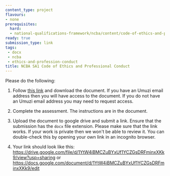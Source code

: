 ```yaml
---
content_type: project
flavours:
- none
prerequisites:
  hard:
  - national-qualifications-framework/ncba/content/code-of-ethics-and-professional-conduct
ready: true
submission_type: link
tags: 
 - docx
 - ncba
 - ethics-and-profession-conduct
title: NCBA SA1 Code of Ethics and Professional Conduct
---
```


Please do the following:

1. Follow [this link](https://docs.google.com/document/d/1pFZHXSNjCvOwBqIvV2dwTrDDzL9uMNeV/edit?usp=sharing&ouid=106698657596806218419&rtpof=true&sd=true) and download the document. If you have an Umuzi email address then you will have access to the document. If you do not have an Umuzi email address you may need to request access.

2. Complete the assessment. The instructions are in the document. 
   
3. Upload the document to google drive and submit a link. Ensure that the submission has the `docx` file extension. Please make sure that the link works. If your work is private then we won't be able to review it. You can double-check this by opening your own link in an incognito browser.  

4. Your link should look like this:
https://drive.google.com/file/d/1YtW4iBMCZuBYxUf1YCZGsDRFminxXKk9/view?usp=sharing or https://docs.google.com/document/d/1YtW4iBMCZuBYxUf1YCZGsDRFminxXKk9/edit
